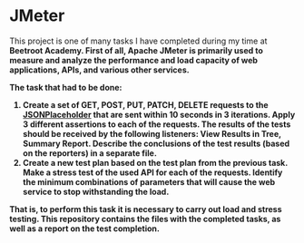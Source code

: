 # JMeter

This project is one of many tasks I have completed during my time at <b>Beetroot Academy<b>. First of all, Apache JMeter is primarily used to measure and analyze the performance and load capacity of web applications, APIs, and various other services.

The task that had to be done:
1) Create a set of GET, POST, PUT, PATCH, DELETE requests to the [JSONPlaceholder](https://jsonplaceholder.typicode.com/) that are sent within 10 seconds in 3 iterations. Apply 3 different assertions to each of the requests. The results of the tests should be received by the following listeners: View Results in Tree, Summary Report. Describe the conclusions of the test results (based on the reporters) in a separate file.
2) Create a new test plan based on the test plan from the previous task. Make a stress test of the used API for each of the requests. Identify the minimum combinations of parameters that will cause the web service to stop withstanding the load.

That is, to perform this task it is necessary to carry out load and stress testing. This repository contains the files with the completed tasks, as well as a report on the test completion.
